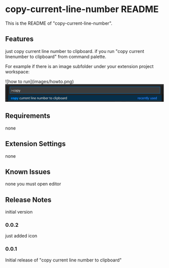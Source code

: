 # copy-current-line-number README

This is the README of "copy-current-line-number".

## Features

just copy current line number to clipboard. if you run "copy current linenumber to clipboard" from command palette.

For example if there is an image subfolder under your extension project workspace:

\!\[how to run\]\(images/howto.png\)
![how to run](images/howto.png)


## Requirements

none

## Extension Settings

none

## Known Issues

none
you must open editor

## Release Notes

initial version

### 0.0.2

just added icon

### 0.0.1

Initial release of "copy current line number to clipboard"

